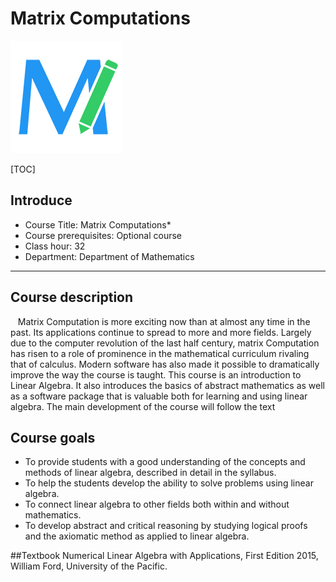 # Matrix Computations

![](editormd-logo-180x180.png)


[TOC]

## Introduce
- Course Title:			Matrix Computations*
- Course prerequisites:	Optional course
- Class hour:			32
- Department:			Department of Mathematics
---------
## Course description
&nbsp;&nbsp;&nbsp;Matrix Computation is more exciting now than at almost any time in the past. Its applications continue to spread to more and more fields. Largely due to the computer revolution of the last half century, matrix Computation has risen to a role of prominence in the mathematical curriculum rivaling that of calculus. Modern software has also made it possible to dramatically improve the way the course is taught. This course is an introduction to Linear Algebra. It also introduces the basics of abstract mathematics as well as a software package that is valuable both for learning and using linear algebra. The main development of the course will follow the text
## Course goals
- To provide students with a good understanding of the concepts and methods of linear algebra, described in detail in the syllabus.
- To help the students develop the ability to solve problems using linear algebra.
- To connect linear algebra to other fields both within and without mathematics.
- To develop abstract and critical reasoning by studying logical proofs and the axiomatic method as applied to linear algebra.


##Textbook
Numerical Linear Algebra with Applications, First Edition 2015, William Ford, University of the Pacific.